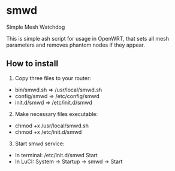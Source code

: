 # smwd
Simple Mesh Watchdog

This is simple ash script for usage in OpenWRT, that sets all mesh parameters and removes phantom nodes if they appear.

## How to install

1. Copy three files to your router:
- bin/smwd.sh => /usr/local/smwd.sh
- config/smwd => /etc/config/smwd
- init.d/smwd => /etc/init.d/smwd


2. Make necessary files executable:
- chmod +x /usr/local/smwd.sh
- chmod +x /etc/init.d/smwd


3. Start smwd service:
- In terminal: /etc/init.d/smwd Start
- In LuCI: System -> Startup -> smwd -> Start
